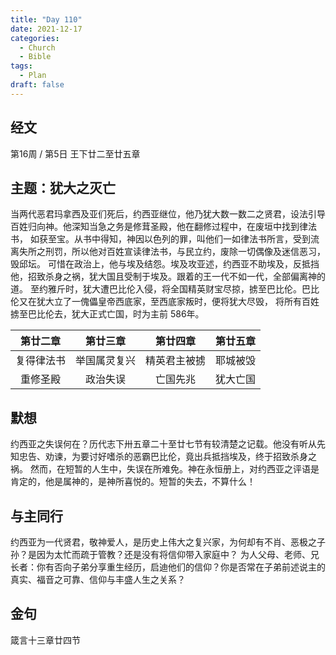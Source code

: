 ```yaml
---
title: "Day 110"
date: 2021-12-17
categories:
  - Church
  - Bible
tags:
  - Plan
draft: false
---
```


## 经文
第16周 / 第5日 王下廿二至廿五章

## 主题：犹大之灭亡
当两代恶君玛拿西及亚们死后，约西亚继位，他乃犹大数一数二之贤君，设法引导百姓归向神。他深知当急之务是修茸圣殿，他在翻修过程中，在废垣中找到律法书，
如获至宝。从书中得知，神因以色列的罪，叫他们一如律法书所言，受到流离失所之刑罚，所以他对百姓宣读律法书，与民立约，废除一切偶像及迷信恶习，毁邱坛。
可惜在政治上，他与埃及结怨。埃及攻亚述，约西亚不助埃及，反抵挡他，招致杀身之祸，犹大国且受制于埃及。跟着的王一代不如一代，全部偏离神的道。
至约雅斤时，犹大遭巴比伦入侵，将全国精英财宝尽掠，掳至巴比伦。巴比伦又在犹大立了一傀儡皇帝西底家，至西底家叛时，便将犹大尽毁，
将所有百姓掳至巴比伦去，犹大正式亡国，时为主前  586年。

| 第廿二章  | 第廿三章   | 第廿四章   | 第廿五章 |
| :-----: | :------: | :------: | :----: |
| 复得律法书 | 举国属灵复兴 | 精英君主被掳 | 耶城被毁 |
| 重修圣殿  | 政治失误   | 亡国先兆   | 犹大亡国 |

## 默想
约西亚之失误何在？历代志下卅五章二十至廿七节有较清楚之记载。他没有听从先知忠告、劝谏，为要讨好嗜杀的恶霸巴比伦，竟出兵抵挡埃及，终于招致杀身之祸。
然而，在短暂的人生中，失误在所难免。神在永恒册上，对约西亚之评语是肯定的，他是属神的，是神所喜悦的。短暂的失去，不算什么！

## 与主同行
约西亚为一代贤君，敬神爱人，是历史上伟大之复兴家，为何却有不肖、恶极之子孙？是因为太忙而疏于管教？还是没有将信仰带入家庭中？
为人父母、老师、兄长者：你有否向子弟分享重生经历，启迪他们的信仰？你是否常在子弟前述说主的真实、福音之可靠、信仰与丰盛人生之关系？

## 金句
箴言十三章廿四节

[comment]: <> (## 附录)

